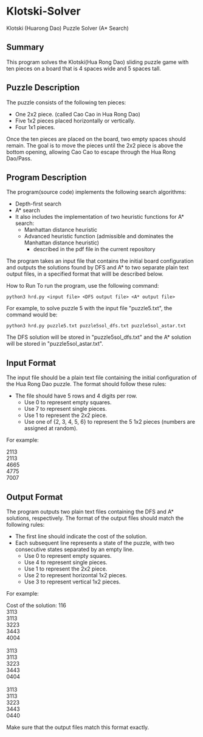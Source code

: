 # Klotski-Solver
Klotski (Huarong Dao) Puzzle Solver (A* Search)

## Summary 
This program solves the Klotski(Hua Rong Dao) sliding puzzle game with ten pieces on a board that is 4 spaces wide and 5 spaces tall.

## Puzzle Description
The puzzle consists of the following ten pieces:

- One 2x2 piece. (called Cao Cao in Hua Rong Dao)
- Five 1x2 pieces placed horizontally or vertically.
- Four 1x1 pieces.

Once the ten pieces are placed on the board, two empty spaces should remain. The goal is to move the pieces until the 2x2 piece is above the bottom opening, allowing Cao Cao to escape through the Hua Rong Dao/Pass.

## Program Description
The program(source code) implements the following search algorithms:

- Depth-first search
- A* search
- It also includes the implementation of two heuristic functions for A* search:
  - Manhattan distance heuristic
  - Advanced heuristic function (admissible and dominates the Manhattan distance heuristic)
    - described in the pdf file in the current repository
  
The program takes an input file that contains the initial board configuration and outputs the solutions found by DFS and A* to two separate plain text output files, in a specified format that willl be described below.

How to Run
To run the program, use the following command:

`python3 hrd.py <input file> <DFS output file> <A* output file>`

For example, to solve puzzle 5 with the input file "puzzle5.txt", the command would be:

`python3 hrd.py puzzle5.txt puzzle5sol_dfs.txt puzzle5sol_astar.txt`

The DFS solution will be stored in "puzzle5sol_dfs.txt" and the A* solution will be stored in "puzzle5sol_astar.txt".

## Input Format
The input file should be a plain text file containing the initial configuration of the Hua Rong Dao puzzle. The format should follow these rules:

- The file should have 5 rows and 4 digits per row.
  - Use 0 to represent empty squares.
  - Use 7 to represent single pieces.
  - Use 1 to represent the 2x2 piece.
  - Use one of {2, 3, 4, 5, 6} to represent the 5 1x2 pieces (numbers are assigned at random).

For example:

2113<br />
2113<br />
4665<br />
4775<br />
7007<br />

## Output Format
The program outputs two plain text files containing the DFS and A* solutions, respectively. The format of the output files should match the following rules:

- The first line should indicate the cost of the solution.
- Each subsequent line represents a state of the puzzle, with two consecutive states separated by an empty line.
  - Use 0 to represent empty squares.
  - Use 4 to represent single pieces.
  - Use 1 to represent the 2x2 piece.
  - Use 2 to represent horizontal 1x2 pieces.
  - Use 3 to represent vertical 1x2 pieces.

For example:


Cost of the solution: 116<br />
3113<br />
3113<br />
3223<br />
3443<br />
4004<br />
<br />
3113<br />
3113<br />
3223<br />
3443<br />
0404<br />
<br />
3113<br />
3113<br />
3223<br />
3443<br />
0440<br />

Make sure that the output files match this format exactly.
